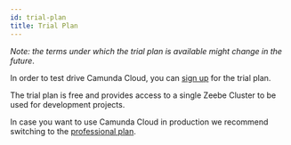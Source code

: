 ```yaml
---
id: trial-plan
title: Trial Plan
---
```


_Note: the terms under which the trial plan is available might change in the future_.

In order to test drive Camunda Cloud, you can [sign up](https://accounts.cloud.camunda.io/signup) for the trial plan.

The trial plan is free and provides access to a single Zeebe Cluster to be used for development projects.

In case you want to use Camunda Cloud in production we recommend switching to the [professional plan](./professional-plan/overview.md).
